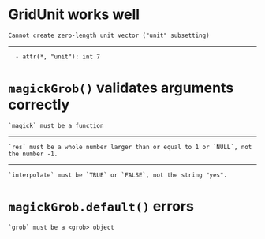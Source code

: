 # GridUnit works well

    Cannot create zero-length unit vector ("unit" subsetting)

---

      - attr(*, "unit"): int 7

# `magickGrob()` validates arguments correctly

    `magick` must be a function

---

    `res` must be a whole number larger than or equal to 1 or `NULL`, not the number -1.

---

    `interpolate` must be `TRUE` or `FALSE`, not the string "yes".

# `magickGrob.default()` errors

    `grob` must be a <grob> object

